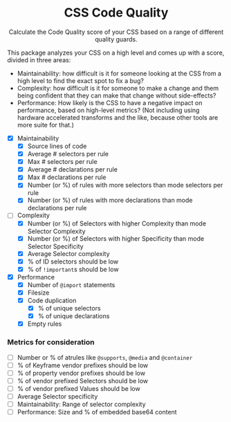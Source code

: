 <div align="center">
  <h1>CSS Code Quality</h1>
</div>

<div align="center">
  Calculate the Code Quality score of your CSS based on a range of different quality guards.
</div>

This package analyzes your CSS on a high level and comes up with a score, divided in three areas:

- Maintainability: how difficult is it for someone looking at the CSS from a high level to find the exact spot to fix a bug?
- Complexity: how difficult is it for someone to make a change and them being confident that they can make that change without side-effects?
- Performance: How likely is the CSS to have a negative impact on performance, based on high-level metrics? (Not including using hardware accelerated transforms and the like, because other tools are more suite for that.)

- [x] Maintainability
  - [x] Source lines of code
  - [x] Average # selectors per rule
  - [x] Max # selectors per rule
  - [x] Average # declarations per rule
  - [x] Max # declarations per rule
  - [x] Number (or %) of rules with more selectors than mode selectors per rule
  - [x] Number (or %) of rules with more declarations than mode declarations per rule
- [ ] Complexity
  - [x] Number (or %) of Selectors with higher Complexity than mode Selector Complexity
  - [x] Number (or %) of Selectors with higher Specificity than mode Selector Specificity
  - [x] Average Selector complexity
  - [x] % of ID selectors should be low
  - [x] % of `!important`s should be low
- [x] Performance
  - [x] Number of `@import` statements
  - [x] Filesize
  - [x] Code duplication
    - [x] % of unique selectors
    - [x] % of unique declarations
  - [x] Empty rules

### Metrics for consideration

- [ ] Number or % of atrules like `@supports`, `@media` and `@container`
- [ ] % of Keyframe vendor prefixes should be low
- [ ] % of property vendor prefixes should be low
- [ ] % of vendor prefixed Selectors should be low
- [ ] % of vendor prefixed Values should be low
- [ ] Average Selector specificity
- [ ] Maintainability: Range of selector complexity
- [ ] Performance: Size and % of embedded base64 content